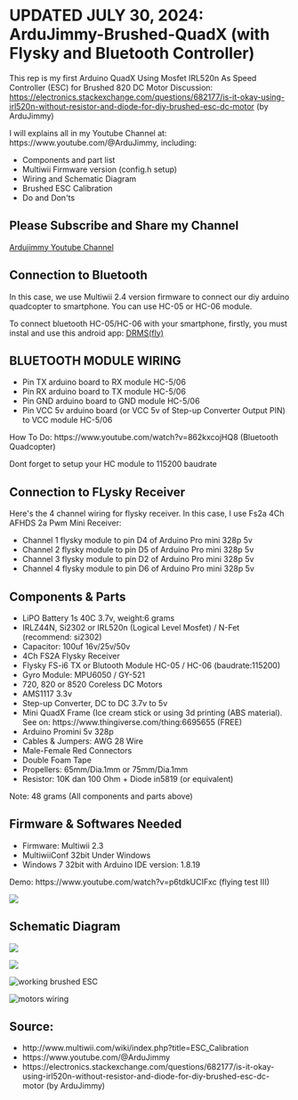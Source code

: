 # UPDATED JULY 30, 2024: ArduJimmy-Brushed-QuadX (with Flysky and Bluetooth Controller)
This rep is my first Arduino QuadX Using Mosfet IRL520n As Speed Controller (ESC) for Brushed 820 DC Motor
Discussion:
https://electronics.stackexchange.com/questions/682177/is-it-okay-using-irl520n-without-resistor-and-diode-for-diy-brushed-esc-dc-motor (by ArduJimmy)
<p>
  I will explains all in my Youtube Channel at: https://www.youtube.com/@ArduJimmy, including:
  <ul>
    <li>Components and part list</li>
    <li>Multiwii Firmware version (config.h setup)</li>
    <li>Wiring and Schematic Diagram</li>
    <li>Brushed ESC Calibration</li>
    <li>Do and Don'ts</li>
  </ul>
</p>

<h2>Please Subscribe and Share my Channel</h2>
<p>
  <a href="https://www.youtube.com/@ardujimmy target="_blank" title="Ardujimmy Channel on YOUTUBE">Ardujimmy Youtube Channel</a>
</p>
<h2>Connection to Bluetooth</h2>
<p>In this case, we use Multiwii 2.4 version firmware to connect our diy arduino quadcopter to smartphone. You can use HC-05 or HC-06 module.</p>
<p>To connect bluetooth HC-05/HC-06 with your smartphone, firstly, you must instal and use this android app: <a href="https://github.com/ArduJimmy/ArduJimmy-Brushed-QuadX-With-Flysky/blob/main/Android%20DRMS%20FLY.zip">DRMS(fly)</a></p>

<h2>BLUETOOTH MODULE WIRING</h2>
<ul>
  <li>Pin TX arduino board to RX module HC-5/06</li>
  <li>Pin RX arduino board to TX module HC-5/06</li>
  <li>Pin GND arduino board to GND module HC-5/06</li>
  <li>Pin VCC 5v arduino board (or VCC 5v of Step-up Converter Output PIN) to VCC module HC-5/06</li>
</ul>
<p>How To Do: https://www.youtube.com/watch?v=862kxcojHQ8 (Bluetooth Quadcopter)</p>
<p>Dont forget to setup your HC module to 115200 baudrate</p>

<h2>Connection to FLysky Receiver</h2>
<p>Here's the 4 channel wiring for flysky receiver. In this case, I use Fs2a 4Ch AFHDS 2a Pwm Mini Receiver:</p>
<ul>
  <li>Channel 1 flysky module to pin D4 of Arduino Pro mini 328p 5v</li>
  <li>Channel 2 flysky module to pin D5 of Arduino Pro mini 328p 5v</li>
  <li>Channel 3 flysky module to pin D2 of Arduino Pro mini 328p 5v</li>
  <li>Channel 4 flysky module to pin D6 of Arduino Pro mini 328p 5v</li>
</ul>



<h2>Components & Parts</h2>
<ul>
  <li>LiPO Battery 1s 40C 3.7v, weight:6 grams</li>
  <li>IRLZ44N, Si2302 or IRL520n (Logical Level Mosfet) / N-Fet (recommend: si2302)</li>
  <li>Capacitor: 100uf 16v/25v/50v</li>
  <li>4Ch FS2A Flysky Receiver</li>
  <li>Flysky FS-i6 TX or Blutooth Module HC-05 / HC-06 (baudrate:115200)</i>
  <li>Gyro Module: MPU6050 / GY-521</li>
  <li>720, 820 or 8520 Coreless DC Motors </li>
  <li>AMS1117 3.3v</li>
  <li>Step-up Converter, DC to DC 3.7v to 5v</li>
  <li>Mini QuadX Frame (Ice cream stick or using 3d printing (ABS material). See on: https://www.thingiverse.com/thing:6695655 (FREE)</li>
  <li>Arduino Promini 5v 328p</li>
  <li>Cables & Jumpers: AWG 28 Wire</li>
  <li>Male-Female Red Connectors</li>
  <li>Double Foam Tape</li>
  <li>Propellers: 65mm/Dia.1mm or 75mm/Dia.1mm</li>
  <li>Resistor: 10K dan 100 Ohm + Diode in5819 (or equivalent)</li>
</ul>
<p>Note: 48 grams (All components and parts above)</p>

<h2>Firmware & Softwares Needed</h2>
<ul>
  <li>Firmware: Multiwii 2.3</li>
  <li>MultiwiiConf 32bit Under Windows</li>
  <li>Windows 7 32bit with Arduino IDE version: 1.8.19</li>
</ul>
<p>
Demo: https://www.youtube.com/watch?v=p6tdkUCIFxc (flying test III)
</p>

<p><img src="https://github.com/ArduJimmy/ArduJimmy-Brushed-QuadX-With-Flysky/blob/main/si2302%20mosfet.jpeg"/></p>

<h2>Schematic Diagram</h2>
<p>
  <img src="https://github.com/ArduJimmy/ArduJimmy-Brushed-QuadX-With-Flysky/blob/main/diy-brushed-esc.png"/>
</p>
<p>
  <img src="https://github.com/ArduJimmy/ArduJimmy-Brushed-QuadX-With-Flysky/blob/main/1.png"/>
</p>

<p>
  <img src="https://github.com/ArduJimmy/ArduJimmy-Brushed-QuadX-With-Flysky/blob/main/wiring-brushed-drone-by-ardujimmy.png" alt="working brushed ESC"/>
</p>
  <p><img src="https://github.com/ArduJimmy/ArduJimmy-Brushed-QuadX-With-Flysky/blob/main/motors-wiring.png" alt="motors wiring"/></p>
<h2>Source:</h2>
<ul>
  <li>http://www.multiwii.com/wiki/index.php?title=ESC_Calibration</li>
  <li>https://www.youtube.com/@ArduJimmy</li>
  <li>https://electronics.stackexchange.com/questions/682177/is-it-okay-using-irl520n-without-resistor-and-diode-for-diy-brushed-esc-dc-motor (by ArduJimmy)</li>
</ul>
